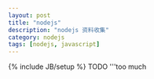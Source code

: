 ```yaml
---
layout: post
title: "nodejs"
description: "nodejs 资料收集"
category: nodejs
tags: [nodejs, javascript]
---
```

{% include JB/setup %}
TODO
'''too much
